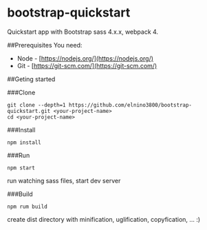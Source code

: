 # bootstrap-quickstart

Quickstart app with Bootstrap sass 4.x.x, webpack 4.

##Prerequisites
You need:
* Node - [https://nodejs.org/](https://nodejs.org/)
* Git - [https://git-scm.com/](https://git-scm.com/)

##Geting started

###Clone
```
git clone --depth=1 https://github.com/elnino3800/bootstrap-quickstart.git <your-project-name>
cd <your-project-name>
```
        
###Install
```
npm install
```

###Run
```
npm start
```
run watching sass files, start dev server

###Build
```
npm rum build
```
create dist directory with minification, uglification, copyfication, ... :)
    